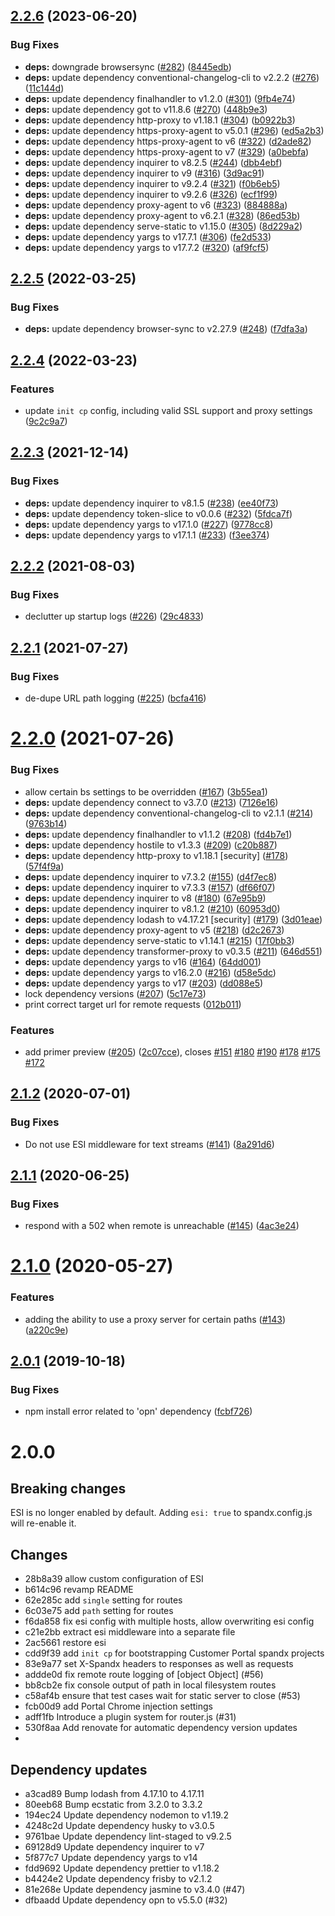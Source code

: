 ## [2.2.6](https://github.com/redhataccess/spandx/compare/v2.2.5...v2.2.6) (2023-06-20)


### Bug Fixes

* **deps:** downgrade browsersync ([#282](https://github.com/redhataccess/spandx/issues/282)) ([8445edb](https://github.com/redhataccess/spandx/commit/8445edbfc86d2a931c8a3307de3ca57bfbf1ff82))
* **deps:** update dependency conventional-changelog-cli to v2.2.2 ([#276](https://github.com/redhataccess/spandx/issues/276)) ([11c144d](https://github.com/redhataccess/spandx/commit/11c144d8022c6ce636f7ead712e752f195f2bd92))
* **deps:** update dependency finalhandler to v1.2.0 ([#301](https://github.com/redhataccess/spandx/issues/301)) ([9fb4e74](https://github.com/redhataccess/spandx/commit/9fb4e74fd4e47e681e17f626794861963a6caa71))
* **deps:** update dependency got to v11.8.6 ([#270](https://github.com/redhataccess/spandx/issues/270)) ([448b9e3](https://github.com/redhataccess/spandx/commit/448b9e3c733c212e12141111e7233b6fa20c4a16))
* **deps:** update dependency http-proxy to v1.18.1 ([#304](https://github.com/redhataccess/spandx/issues/304)) ([b0922b3](https://github.com/redhataccess/spandx/commit/b0922b32b5d71876d07818a7efcfcf8711b4b82b))
* **deps:** update dependency https-proxy-agent to v5.0.1 ([#296](https://github.com/redhataccess/spandx/issues/296)) ([ed5a2b3](https://github.com/redhataccess/spandx/commit/ed5a2b3fe8080ab51f8cf06fd6eaafff06f4677f))
* **deps:** update dependency https-proxy-agent to v6 ([#322](https://github.com/redhataccess/spandx/issues/322)) ([d2ade82](https://github.com/redhataccess/spandx/commit/d2ade820539b56cdba06f4e5802b841f305f6bf4))
* **deps:** update dependency https-proxy-agent to v7 ([#329](https://github.com/redhataccess/spandx/issues/329)) ([a0bebfa](https://github.com/redhataccess/spandx/commit/a0bebfa0e0d6046d20272c2b713037e1d07e167b))
* **deps:** update dependency inquirer to v8.2.5 ([#244](https://github.com/redhataccess/spandx/issues/244)) ([dbb4ebf](https://github.com/redhataccess/spandx/commit/dbb4ebf55824117585393f2b59475d2b2b56ece1))
* **deps:** update dependency inquirer to v9 ([#316](https://github.com/redhataccess/spandx/issues/316)) ([3d9ac91](https://github.com/redhataccess/spandx/commit/3d9ac911b2d742dd7d6d94173bd89b5914a0cb97))
* **deps:** update dependency inquirer to v9.2.4 ([#321](https://github.com/redhataccess/spandx/issues/321)) ([f0b6eb5](https://github.com/redhataccess/spandx/commit/f0b6eb5dd6bed5da38dc2eee2e74552dacc51861))
* **deps:** update dependency inquirer to v9.2.6 ([#326](https://github.com/redhataccess/spandx/issues/326)) ([ecf1f99](https://github.com/redhataccess/spandx/commit/ecf1f990065b48e8356d84d1d50248e52453e55e))
* **deps:** update dependency proxy-agent to v6 ([#323](https://github.com/redhataccess/spandx/issues/323)) ([884888a](https://github.com/redhataccess/spandx/commit/884888a0f3891dc1a18a5e92e59232708b0b06b4))
* **deps:** update dependency proxy-agent to v6.2.1 ([#328](https://github.com/redhataccess/spandx/issues/328)) ([86ed53b](https://github.com/redhataccess/spandx/commit/86ed53b229ab66684372ec4ed61023d101c3f466))
* **deps:** update dependency serve-static to v1.15.0 ([#305](https://github.com/redhataccess/spandx/issues/305)) ([8d229a2](https://github.com/redhataccess/spandx/commit/8d229a22cd36d7b0f2f23934c9f8f62ee269b6f7))
* **deps:** update dependency yargs to v17.7.1 ([#306](https://github.com/redhataccess/spandx/issues/306)) ([fe2d533](https://github.com/redhataccess/spandx/commit/fe2d53375a6424401ffa8e4f471b349be0c12dcb))
* **deps:** update dependency yargs to v17.7.2 ([#320](https://github.com/redhataccess/spandx/issues/320)) ([af9fcf5](https://github.com/redhataccess/spandx/commit/af9fcf5b1710c53c8dd8b8901663d4ccc44d82a1))



## [2.2.5](https://github.com/redhataccess/spandx/compare/v2.2.4...v2.2.5) (2022-03-25)


### Bug Fixes

* **deps:** update dependency browser-sync to v2.27.9 ([#248](https://github.com/redhataccess/spandx/issues/248)) ([f7dfa3a](https://github.com/redhataccess/spandx/commit/f7dfa3afd049fa6fa3b5e39bd5c9243de267cd59))



## [2.2.4](https://github.com/redhataccess/spandx/compare/v2.2.3...v2.2.4) (2022-03-23)


### Features

* update `init cp` config, including valid SSL support and proxy settings ([9c2c9a7](https://github.com/redhataccess/spandx/commit/9c2c9a73ff010dae31a46a30d1b9dd54f33667a1))



## [2.2.3](https://github.com/redhataccess/spandx/compare/v2.2.2...v2.2.3) (2021-12-14)


### Bug Fixes

* **deps:** update dependency inquirer to v8.1.5 ([#238](https://github.com/redhataccess/spandx/issues/238)) ([ee40f73](https://github.com/redhataccess/spandx/commit/ee40f73cc1dcda34bb6c1d276dc0d55943818466))
* **deps:** update dependency token-slice to v0.0.6 ([#232](https://github.com/redhataccess/spandx/issues/232)) ([5fdca7f](https://github.com/redhataccess/spandx/commit/5fdca7f8b7504315a42210aaf72ca196aca01843))
* **deps:** update dependency yargs to v17.1.0 ([#227](https://github.com/redhataccess/spandx/issues/227)) ([9778cc8](https://github.com/redhataccess/spandx/commit/9778cc8636fcc324318d8ed6523e196a8de1f3fd))
* **deps:** update dependency yargs to v17.1.1 ([#233](https://github.com/redhataccess/spandx/issues/233)) ([f3ee374](https://github.com/redhataccess/spandx/commit/f3ee3748b12ceb299bb71c23fbe342256312c491))



## [2.2.2](https://github.com/redhataccess/spandx/compare/v2.2.1...v2.2.2) (2021-08-03)


### Bug Fixes

* declutter up startup logs ([#226](https://github.com/redhataccess/spandx/issues/226)) ([29c4833](https://github.com/redhataccess/spandx/commit/29c4833d2c6f9e06f9b3c1570b93a8d4bb8b3101))



## [2.2.1](https://github.com/redhataccess/spandx/compare/v2.2.0...v2.2.1) (2021-07-27)


### Bug Fixes

* de-dupe URL path logging ([#225](https://github.com/redhataccess/spandx/issues/225)) ([bcfa416](https://github.com/redhataccess/spandx/commit/bcfa416091c512a4ac34dda5946f0e7d8f7ee8cd))



# [2.2.0](https://github.com/redhataccess/spandx/compare/v2.1.2...v2.2.0) (2021-07-26)


### Bug Fixes

* allow certain bs settings to be overridden ([#167](https://github.com/redhataccess/spandx/issues/167)) ([3b55ea1](https://github.com/redhataccess/spandx/commit/3b55ea11d7bb5c0c52bb1f2cd3964128b89b0045))
* **deps:** update dependency connect to v3.7.0 ([#213](https://github.com/redhataccess/spandx/issues/213)) ([7126e16](https://github.com/redhataccess/spandx/commit/7126e16d61aa70c9760b91789d152a32dd9c39ba))
* **deps:** update dependency conventional-changelog-cli to v2.1.1 ([#214](https://github.com/redhataccess/spandx/issues/214)) ([9763b14](https://github.com/redhataccess/spandx/commit/9763b143182fcbefdf86f5f3c9dfd5c314c5b4a4))
* **deps:** update dependency finalhandler to v1.1.2 ([#208](https://github.com/redhataccess/spandx/issues/208)) ([fd4b7e1](https://github.com/redhataccess/spandx/commit/fd4b7e1aadd83e01872646d409324b3aeac80c24))
* **deps:** update dependency hostile to v1.3.3 ([#209](https://github.com/redhataccess/spandx/issues/209)) ([c20b887](https://github.com/redhataccess/spandx/commit/c20b887bfd095e3fb759f77654e596f1f4b4a401))
* **deps:** update dependency http-proxy to v1.18.1 [security] ([#178](https://github.com/redhataccess/spandx/issues/178)) ([57f4f9a](https://github.com/redhataccess/spandx/commit/57f4f9af5041d18f95c99e8ece534cb5551c01fd))
* **deps:** update dependency inquirer to v7.3.2 ([#155](https://github.com/redhataccess/spandx/issues/155)) ([d4f7ec8](https://github.com/redhataccess/spandx/commit/d4f7ec8bd706d2e502341857eadce7dec6bab948))
* **deps:** update dependency inquirer to v7.3.3 ([#157](https://github.com/redhataccess/spandx/issues/157)) ([df66f07](https://github.com/redhataccess/spandx/commit/df66f073c1fd879a45603d3e119a27719c57d44c))
* **deps:** update dependency inquirer to v8 ([#180](https://github.com/redhataccess/spandx/issues/180)) ([67e95b9](https://github.com/redhataccess/spandx/commit/67e95b9fbeb50058cd275d2b1629914544aee1cb))
* **deps:** update dependency inquirer to v8.1.2 ([#210](https://github.com/redhataccess/spandx/issues/210)) ([60953d0](https://github.com/redhataccess/spandx/commit/60953d02f5a5263c4ee44be4e8e17cf6a74986c3))
* **deps:** update dependency lodash to v4.17.21 [security] ([#179](https://github.com/redhataccess/spandx/issues/179)) ([3d01eae](https://github.com/redhataccess/spandx/commit/3d01eae3e0241b1d7112793afbea4e63a6fa79b8))
* **deps:** update dependency proxy-agent to v5 ([#218](https://github.com/redhataccess/spandx/issues/218)) ([d2c2673](https://github.com/redhataccess/spandx/commit/d2c2673a1ba0203f81d2d562d7e371629602c778))
* **deps:** update dependency serve-static to v1.14.1 ([#215](https://github.com/redhataccess/spandx/issues/215)) ([17f0bb3](https://github.com/redhataccess/spandx/commit/17f0bb3d6d8d30d9c756c71501cab26851db5298))
* **deps:** update dependency transformer-proxy to v0.3.5 ([#211](https://github.com/redhataccess/spandx/issues/211)) ([646d551](https://github.com/redhataccess/spandx/commit/646d551a2e59dd783a23b842004de3ab6ab0e025))
* **deps:** update dependency yargs to v16 ([#164](https://github.com/redhataccess/spandx/issues/164)) ([64dd001](https://github.com/redhataccess/spandx/commit/64dd001be12ca6200d1d9a0bbc7edfeac52c9b58))
* **deps:** update dependency yargs to v16.2.0 ([#216](https://github.com/redhataccess/spandx/issues/216)) ([d58e5dc](https://github.com/redhataccess/spandx/commit/d58e5dc31d64ecf4942910682da7eb648ef6aa7a))
* **deps:** update dependency yargs to v17 ([#203](https://github.com/redhataccess/spandx/issues/203)) ([dd088e5](https://github.com/redhataccess/spandx/commit/dd088e55cd6d57966e9565e01d619e9b0efbce6a))
* lock dependency versions ([#207](https://github.com/redhataccess/spandx/issues/207)) ([5c17e73](https://github.com/redhataccess/spandx/commit/5c17e739b84cf1c9276a830b53e8044a213e69d0))
* print correct target url for remote requests ([012b011](https://github.com/redhataccess/spandx/commit/012b01167e44329bec7a94a12333a8154940f5e6))


### Features

* add primer preview ([#205](https://github.com/redhataccess/spandx/issues/205)) ([2c07cce](https://github.com/redhataccess/spandx/commit/2c07cce8dd0b0d2e3711abd39bfdc13aee1c03e2)), closes [#151](https://github.com/redhataccess/spandx/issues/151) [#180](https://github.com/redhataccess/spandx/issues/180) [#190](https://github.com/redhataccess/spandx/issues/190) [#178](https://github.com/redhataccess/spandx/issues/178) [#175](https://github.com/redhataccess/spandx/issues/175) [#172](https://github.com/redhataccess/spandx/issues/172)



## [2.1.2](https://github.com/redhataccess/spandx/compare/v2.1.1...v2.1.2) (2020-07-01)


### Bug Fixes

* Do not use ESI middleware for text streams ([#141](https://github.com/redhataccess/spandx/issues/141)) ([8a291d6](https://github.com/redhataccess/spandx/commit/8a291d6006e55d465d863bfbc8742a8448c9de0c))



## [2.1.1](https://github.com/redhataccess/spandx/compare/v2.1.0...v2.1.1) (2020-06-25)

### Bug Fixes

* respond with a 502 when remote is unreachable ([#145](https://github.com/redhataccess/spandx/issues/145)) ([4ac3e24](https://github.com/redhataccess/spandx/commit/4ac3e24f8c3752c4691b08d9285fda4ac8932f6d))


# [2.1.0](https://github.com/redhataccess/spandx/compare/v2.0.1...v2.1.0) (2020-05-27)


### Features

* adding the ability to use a proxy server for certain paths ([#143](https://github.com/redhataccess/spandx/issues/143)) ([a220c9e](https://github.com/redhataccess/spandx/commit/a220c9eb189aed3f7dfe0721c793ac39e1fd090c))



## [2.0.1](https://github.com/redhataccess/spandx/compare/v2.0.0...v2.0.1) (2019-10-18)


### Bug Fixes

* npm install error related to 'opn' dependency ([fcbf726](https://github.com/redhataccess/spandx/commit/fcbf726e014b5609726c95e96240dcea4b992e50))


# 2.0.0

## Breaking changes

ESI is no longer enabled by default.  Adding `esi: true` to spandx.config.js will re-enable it.

## Changes

 - 28b8a39 allow custom configuration of ESI
 - b614c96 revamp README
 - 62e285c add `single` setting for routes
 - 6c03e75 add `path` setting for routes
 - f6da858 fix esi config with multiple hosts, allow overwriting esi config
 - c21e2bb extract esi middleware into a separate file
 - 2ac5661 restore esi
 - cdd9f39 add `init cp` for bootstrapping Customer Portal spandx projects
 - 83e9a77 set X-Spandx headers to responses as well as requests
 - addde0d fix remote route logging of [object Object] (#56)
 - bb8cb2e fix console output of path in local filesystem routes
 - c58af4b ensure that test cases wait for static server to close (#53)
 - fcb00d9 add Portal Chrome injection settings
 - adff1fb Introduce a plugin system for router.js (#31)
 - 530f8aa Add renovate for automatic dependency version updates
 - 
## Dependency updates

 - a3cad89 Bump lodash from 4.17.10 to 4.17.11
 - 80eeb68 Bump ecstatic from 3.2.0 to 3.3.2
 - 194ec24 Update dependency nodemon to v1.19.2
 - 4248c2d Update dependency husky to v3.0.5
 - 9761bae Update dependency lint-staged to v9.2.5
 - 69128d9 Update dependency inquirer to v7
 - 5f877c7 Update dependency yargs to v14
 - fdd9692 Update dependency prettier to v1.18.2
 - b4424e2 Update dependency frisby to v2.1.2
 - 81e268e Update dependency jasmine to v3.4.0 (#47)
 - dfbaadd Update dependency opn to v5.5.0 (#32)
